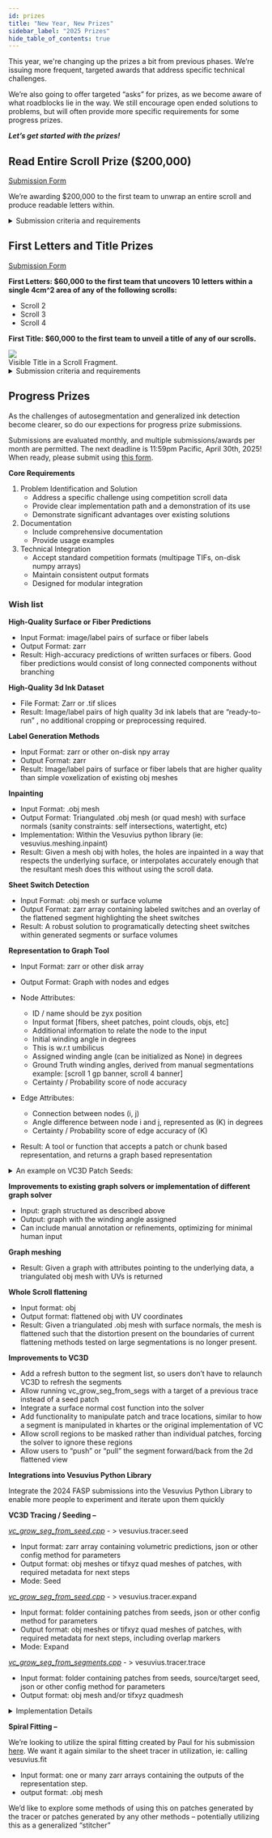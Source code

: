 ```yaml
---
id: prizes
title: "New Year, New Prizes"
sidebar_label: "2025 Prizes"
hide_table_of_contents: true
---
```


<head>
  <html data-theme="dark" />

  <meta
    name="description"
    content="A $1,000,000+ machine learning and computer vision competition"
  />

  <meta property="og:type" content="website" />
  <meta property="og:url" content="https://scrollprize.org" />
  <meta property="og:title" content="Vesuvius Challenge" />
  <meta
    property="og:description"
    content="A $1,000,000+ machine learning and computer vision competition"
  />
  <meta
    property="og:image"
    content="https://scrollprize.org/img/social/opengraph.jpg"
  />

  <meta property="twitter:card" content="summary_large_image" />
  <meta property="twitter:url" content="https://scrollprize.org" />
  <meta property="twitter:title" content="Vesuvius Challenge" />
  <meta
    property="twitter:description"
    content="A $1,000,000+ machine learning and computer vision competition"
  />
  <meta
    property="twitter:image"
    content="https://scrollprize.org/img/social/opengraph.jpg"
  />
</head>

This year, we're changing up the prizes a bit from previous phases. We’re issuing more frequent, targeted awards that address specific technical challenges.

We’re also going to offer targeted “asks” for prizes, as we become aware of what roadblocks lie in the way. We still encourage open ended solutions to problems, but will often provide more specific requirements for some progress prizes. 

_**Let’s get started with the prizes!**_

## Read Entire Scroll Prize ($200,000)
[Submission Form](https://docs.google.com/forms/d/e/1FAIpQLSed2vRgW3HECXW3E6-llYPOST550yr4L0T5AIQp45GAYRcnGQ/viewform?usp=dialog)

We’re awarding $200,000 to the first team to unwrap an entire scroll and produce readable letters within.

<details class="submission-details">
<summary>Submission criteria and requirements</summary>

1. **Segmentation**
* Estimate the total area of the scroll’s written surface (in cm2)
* Compute the total surface area of the segmented mesh (in cm2) in your submission. **You must segment 90% or more of the total estimated area**
* Segments should be flattened and shown in 2D as if the scroll were unwrapped.
* The scroll should ideally be captured by a single segmentation (or each connected component of the scroll) rather than separate overlapping segmentations.
* Segments should pass geometric sanity checks; for example, no self-intersections

2. **Ink detection**
* Your submission must contain ink predictions for the entire flattened mesh, of the same shape as the flattened surface
* The entire submission is too large to transcribe quickly, so the papyrological team will evaluate each line as:
    * ✅ **readable** (could read 85% of the characters),
    * ❌ **not readable** (couldn't),
    * 🟡 **maybe** (would have to stop and actually do the transcription to determine), or
    * 🔷 **incomplete** (line incomplete due to the physical boundaries of the scroll)
* 80% of the total complete lines (incomplete lines will not be judged) must be either 🟡 **maybe** or ✅ **readable**. Multiple papyrologists may review each line, in which case ties will be broken favorably towards the submission.

As a baseline, here's how the 2023 Grand Prize banner would have scored:

<div className="mb-4">
  <img src="/img/2024-prizes/GP_scores_sample.webp" className="w-[80%]"/>
  <figcaption className="mt-[-6px]">Visible Ink on Scroll 5 (<a href="/img/ink/2023_GP_banner_lines_score.webp">full banner</a>).</figcaption>
</div>

Total lines: 240. Complete lines: 206. Passing lines: 137. Pass rate: 137 / 206 = **67% (needs to be 80%)**.

We may reward partial work - if your unrolling works but the ink detection isn't all the way there yet, go ahead and submit!

</details>

## First Letters and Title Prizes
[Submission Form](https://docs.google.com/forms/d/e/1FAIpQLSdw43FX_uPQwBTIV8pC2y0xkwZmu6GhrwxV4n3WEbqC8Xof9Q/viewform?usp=dialog)

**First Letters: $60,000 to the first team that uncovers 10 letters within a single 4cm^2 area of any of the following scrolls:**
* Scroll 2
* Scroll 3
* Scroll 4

**First Title: $60,000 to the first team to unveil a title of any of our scrolls.**

<div className="mb-4">
  <img src="/img/data/title_example.webp" className="w-[50%]"/>
  <figcaption className="mt-[-6px]">Visible Title in a Scroll Fragment.</figcaption>
</div>

<details>
<summary>Submission criteria and requirements</summary>

* **Image.** Submissions must be an image of the virtually unwrapped segment, showing visible and legible text.
  * Submit a single static image showing the text region. Images must be generated programmatically, as direct outputs of CT data inputs, and should not contain manual annotations of characters or text.
  * For the First Title Prize, please illustrate the ink predictions in spatial context of the title search, similar to what is [shown here](https://scrollprize.substack.com/p/30k-first-title-prize). You **do not** have to read the title yourself, but just have to produce an image of it that our team of papyrologists are able to read.
  * Specify which scroll the image comes from. For multiple scrolls, please make multiple submissions.
  * Include a scale bar showing the size of 1 cm on the submission image.
  * Specify the 3D position of the text within the scroll. The easiest way to do this is to provide the segmentation file (or the segmentation ID, if using a public segmentation).
* **Methodology.** A detailed technical description of how your solution works. We need to be able to reproduce your work, so please make this as easy as possible:
  * For fully automated software, consider a Docker image that we can easily run to reproduce your work, and please include system requirements.
  * For software with a human in the loop, please provide written instructions and a video explaining how to use your tool. We’ll work with you to learn how to use it, but we’d like to have a strong starting point.
  * Please include an easily accessible link from which we can download it.
* **Hallucination mitigation.** If there is any risk of your model hallucinating results, please let us know how you mitigated that risk. Tell us why you are confident that the results you are getting are real.
  * We strongly discourage submissions that use window sizes larger than 0.5x0.5 mm to generate images from machine learning models. This corresponds to 64x64 pixels for 8 µm scans. If your submission uses larger window sizes, we may reject it and ask you to modify and resubmit.
* **Other information.** Feel free to include any other things we should know.

Your submission will be reviewed by the review teams to verify technical validity and papyrological plausibility and legibility.
Just as with the Grand Prize, please **do not** make your discovery public until winning the prize. We will work with you to announce your findings.

Make your submission using [this form](https://docs.google.com/forms/d/e/1FAIpQLSdw43FX_uPQwBTIV8pC2y0xkwZmu6GhrwxV4n3WEbqC8Xof9Q/viewform?usp=dialog).

</details>

## Progress Prizes
As the challenges of autosegmentation and generalized ink detection become clearer, so do our expections for progress prize submissions.

Submissions are evaluated monthly, and multiple submissions/awards per month are permitted. The next deadline is 11:59pm Pacific, April 30th, 2025! When ready, please submit using [this form](https://docs.google.com/forms/d/e/1FAIpQLSfc5oTc-XyWA7XJFrUL2Xvi-L3ApDMvQfAqWwgBkrfxChNLZA/viewform?usp=dialog).

**Core Requirements**
1. Problem Identification and Solution
   * Address a specific challenge using competition scroll data
   * Provide clear implementation path and a demonstration of its use
   * Demonstrate significant advantages over existing solutions
2. Documentation
   * Include comprehensive documentation
   * Provide usage examples
3. Technical Integration
   * Accept standard competition formats (multipage TIFs, on-disk numpy arrays)
   * Maintain consistent output formats
   * Designed for modular integration


### Wish list

**High-Quality Surface or Fiber Predictions**
  * Input Format: image/label pairs of surface or fiber labels
  * Output Format: zarr
  * Result: High-accuracy predictions of written surfaces or fibers. Good fiber predictions would consist of long connected components without branching

**High-Quality 3d Ink Dataset**
  * File Format: Zarr or .tif slices
  * Result: Image/label pairs of high quality 3d ink labels that are “ready-to-run” , no additional cropping or preprocessing required.

**Label Generation Methods**
  * Input Format: zarr or other on-disk npy array
  * Output Format: zarr
  * Result: Image/label pairs of surface or fiber labels that are higher quality than simple voxelization of existing obj meshes

**Inpainting**
  * Input Format: .obj mesh
  * Output Format: Triangulated .obj mesh (or quad mesh) with surface normals (sanity constraints: self intersections, watertight, etc)
  * Implementation: Within the Vesuvius python library (ie: vesuvius.meshing.inpaint)
  * Result: Given a mesh obj with holes, the holes are inpainted in a way that respects the underlying surface, or interpolates accurately enough that the resultant mesh does this without using the scroll data.

**Sheet Switch Detection**
  * Input Format: .obj mesh or surface volume
  * Output Format: zarr array containing labeled switches and an overlay of the flattened segment highlighting the sheet switches
  * Result: A robust solution to programatically detecting sheet switches within generated segments or surface volumes

**Representation to Graph Tool**
* Input Format: zarr or other disk array
* Output Format: Graph with nodes and edges
* Node Attributes:
  * ID / name should be zyx position
  * Input format  [fibers, sheet patches, point clouds, objs, etc]
  * Additional information to relate the node to the input
  * Initial winding angle in degrees
  * This is w.r.t umbilicus
  * Assigned winding angle (can be initialized as None) in degrees
  * Ground Truth winding angles, derived from manual segmentations example: [scroll 1 gp banner, scroll 4 banner]
  * Certainty / Probability score of node accuracy

* Edge Attributes:
  * Connection between nodes (i, j)
  * Angle difference between node i and j, represented as (K) in degrees
  * Certainty / Probability score of edge accuracy of (K)

* Result: A tool or function that accepts a patch or chunk based representation, and returns a graph based representation

<details class="example_graph">
<summary>An example on VC3D Patch Seeds:</summary>
* Patches are nodes
* Patch position in 3D space is ID
* Patch accuracy from sheet tracer is certainty of Node
* Patch position around the umbilicus is initial winding angle [-180, 180] degree
* Overlapping patches form Edges
* Amount of overlap is certainty of Edge
* Difference in Edge Nodes is K range [-180, 180] for overlapping nodes, probably mostly in range [+- few degrees around 0]
* Solver adds the assigned winding angle around the umbilicus that indicates which wrap and angle the patch is at
</details>

**Improvements to existing graph solvers or implementation of different graph solver**
  * Input: graph structured as described above
  * Output: graph with the winding angle assigned
  * Can include manual annotation or refinements, optimizing for minimal human input

**Graph meshing**
  * Result: Given a graph with attributes pointing to the underlying data, a triangulated obj mesh with UVs is returned 

**Whole Scroll flattening**
  * Input format: obj
  * Output format: flattened obj with UV coordinates
  * Result: Given a triangulated .obj mesh with surface normals, the mesh is flattened such that the distortion present on the boundaries of current flattening methods tested on large segmentations is no longer present. 

**Improvements to VC3D**
  * Add a refresh button to the segment list, so users don’t have to relaunch VC3D to refresh the segments
  * Allow running vc_grow_seg_from_segs with a target of a previous trace instead of a seed patch
  * Integrate a surface normal cost function into the solver
  * Add functionality to manipulate patch and trace locations, similar to how a segment is manipulated in khartes or the original implementation of VC
  * Allow scroll regions to be masked rather than individual patches, forcing the solver to ignore these regions
  * Allow users to “push” or “pull” the segment forward/back from the 2d flattened view

**Integrations into Vesuvius Python Library**

Integrate the 2024 FASP submissions into the Vesuvius Python Library to enable more people to experiment and iterate upon them quickly

**VC3D Tracing / Seeding –**

_[vc_grow_seg_from_seed.cpp](https://github.com/hendrikschilling/volume-cartographer/blob/dev-next/apps/src/vc_grow_seg_from_seed.cpp)_ - > vesuvius.tracer.seed
  * Input format: zarr array containing volumetric predictions, json or other config method for parameters
  * Output format: obj meshes or tifxyz quad meshes of patches, with required metadata for next steps
  * Mode: Seed

_[vc_grow_seg_from_seed.cpp](https://github.com/hendrikschilling/volume-cartographer/blob/dev-next/apps/src/vc_grow_seg_from_seed.cpp)_ - > vesuvius.tracer.expand
  * Input format: folder containing patches from seeds, json or other config method for parameters
  * Output format: obj meshes or tifxyz quad meshes of patches, with required metadata for next steps, including overlap markers
  * Mode: Expand

_[vc_grow_seg_from_segments.cpp](https://github.com/hendrikschilling/volume-cartographer/blob/dev-next/apps/src/vc_grow_seg_from_segments.cpp)_  - > vesuvius.tracer.trace
  * Input format: folder containing patches from seeds, source/target seed, json or other config method for parameters
  * Output format: obj mesh and/or tifxyz quadmesh

<details class="implementation_details">
<summary>Implementation Details</summary>

Both call functions in core/src [surface.cpp](https://github.com/hendrikschilling/volume-cartographer/blob/dev-next/core/src/Surface.cpp) and surfacehelpers.cpp. The cost functions are located [here](https://github.com/hendrikschilling/volume-cartographer/blob/dev-next/core/include/vc/core/util/CostFunctions.hpp)

This does not have to use ceres, or any particular solver. We’re looking at functionality not strict requirements on how the solution is attained, but the performance should be equal in terms of output quality. We are willing to sacrifice some speed in this implementation if necessary, but not substantially. 

For python, a good starting point might be theseus (https://github.com/facebookresearch/theseus) which offers many of the same solvers used in the tracer.
</details>

**Spiral Fitting –**
  
We’re looking to utilize the spiral fitting created by Paul for his submission [here](https://github.com/pmh47/spiral-fitting). We want it again similar to the sheet tracer in utilization, ie: calling vesuvius.fit
  * Input format: one or many zarr arrays containing the outputs of the representation step.
  * output format: .obj mesh

We’d like to explore some methods of using this on patches generated by the tracer or patches generated by any other methods – potentially utilizing this as a generalized “stitcher”


